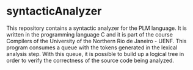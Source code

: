 # syntacticAnalyzer
This repository contains a syntactic analyzer for the PLM language. It is written in the programming language C and it is part of the course Compilers of the University of the Northern Rio de Janeiro - UENF.
This program consumes a queue with the tokens generated in the lexical analysis step. With this queue, it is possible to build up a logical tree in order to verify the correctness of the source code being analyzed.
